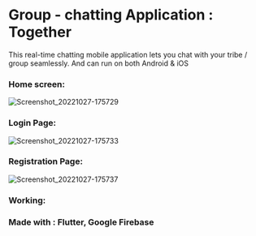 # Group - chatting Application :  Together

This real-time chatting mobile application lets you chat with your tribe / group seamlessly. And can run on both Android & iOS

### Home screen:

![Screenshot_20221027-175729](https://user-images.githubusercontent.com/112348271/198371726-5b57d49e-748f-45be-a09b-ec57bba5870c.jpg)

### Login Page:

![Screenshot_20221027-175733](https://user-images.githubusercontent.com/112348271/198371764-b5188991-e5d5-440d-a5b1-d99081631b79.jpg)

### Registration Page:

![Screenshot_20221027-175737](https://user-images.githubusercontent.com/112348271/198371801-04e60c90-8814-492a-89d2-046d7226c5f2.jpg)

### Working:


### Made with : Flutter, Google Firebase
